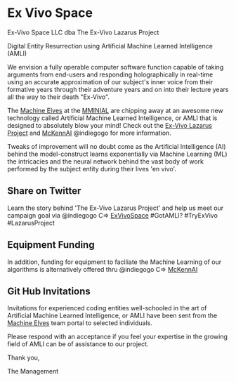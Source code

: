 # Ex Vivo Space
Ex-Vivo Space LLC dba The Ex-Vivo Lazarus Project

Digital Entity Resurrection using Artificial Machine Learned Intelligence (AMLI)

We envision a fully operable computer software function capable of taking arguments from end-users and responding holographically in real-time using an accurate approximation of our subject's inner voice from their formative years through their adventure years and on into their lecture years all the way to their death "Ex-Vivo".

The [Machine Elves](https://github.com/orgs/MMINAIL/teams/machine-elves) at the [MMINIAL](https://github.com/orgs/MMINAIL/teams/machine-elves) are chipping away at an awesome new technology called Artificial Machine Learned Intelligence, or AMLI that is designed to absolutely blow your mind! Check out the [Ex-Vivo Lazarus Project](https://igg.me/at/ExVivoSpace) and [McKennAI](https://www.indiegogo.com/projects/the-digital-resurrection-of-terence-mckenna) @indiegogo for more information.

Tweaks of improvement will no doubt come as the Artificial Intelligence (AI) behind the model-construct learns exponentially via Machine Learning (ML) the intricacies and the neural network behind the vast body of work performed by the subject entity during their lives 'en vivo'.

## Share on Twitter

Learn the story behind 'The Ex-Vivo Lazarus Project' and help us meet our campaign goal via @indiegogo C=> [ExVivoSpace](https://igg.me/at/ExVivoSpace) #GotAMLI? #TryExVivo #LazarusProject

## Equipment Funding

In addition, funding for equipment to faciliate the Machine Learning of our algorithms is alternatively offered thru @indiegogo C=> [McKennAI](https://www.indiegogo.com/projects/the-digital-resurrection-of-terence-mckenna)

## Git Hub Invitations

Invitations for experienced coding entities well-schooled in the art of Artificial Machine Learned Intelligence, or AMLI have been sent from the [Machine Elves](https://github.com/orgs/MMINAIL/teams/machine-elves ) team portal to selected individuals.

Please respond with an acceptance if you feel your expertise in the growing field of AMLI can be of assistance to our project.

Thank you,

The Management
